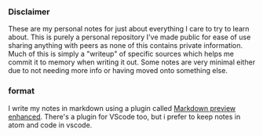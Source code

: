 ### Disclaimer
These are my personal notes for just about everything I care to try to learn about.
This is purely a personal repository I've made public for ease of use sharing anything with peers as none of this contains private information.
Much of this is simply a "writeup" of specific sources which helps me commit it to memory when writing it out.
Some notes are very minimal either due to not needing more info or having moved onto something else.

### format
I write my notes in markdown using a plugin called [Markdown preview enhanced](https://shd101wyy.github.io/markdown-preview-enhanced/#/). There's a plugin for VScode too, but i prefer to keep notes in atom and code in vscode.
